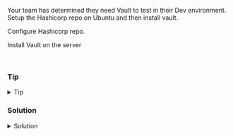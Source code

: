 Your team has determined they need Vault to test in their Dev environment. Setup the Hashicorp repo on Ubuntu and then install vault.

Configure Hashicorp repo.

Install Vault on the server

<br>

### Tip

<details>
<summary>Tip</summary>

[Instruction Reference for vault install](https://developer.hashicorp.com/vault/tutorials/getting-started/getting-started-install)

</details>

### Solution
<details>
<summary>Solution</summary>

Add PGP for the package signing key

```plain
sudo apt update && sudo apt install gpg
```{{exec}}

Add the HashiCorp GPG key

```plain
wget -O- https://apt.releases.hashicorp.com/gpg | gpg --dearmor | sudo tee /usr/share/keyrings/hashicorp-archive-keyring.gpg >/dev/null
```{{exec}}

Verify the key fingerprint

```plain
gpg --no-default-keyring --keyring /usr/share/keyrings/hashicorp-archive-keyring.gpg --fingerprint
```{{exec}}

Add the repository for HashiCorp 

```plain
echo "deb [signed-by=/usr/share/keyrings/hashicorp-archive-keyring.gpg] https://apt.releases.hashicorp.com $(lsb_release -cs) main" | sudo tee /etc/apt/sources.list.d/hashicorp.list
```{{exec}}

Update and install vault

```plain
sudo apt update && sudo apt install vault
```{{exec}}


</details>